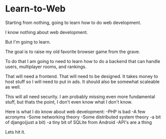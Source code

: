 # Learn-to-Web
Starting from nothing, going to learn how to do web development.


I know nothing about web development.

But I'm going to learn.

The goal is to raise my old favorite browser game from the grave.

To do that I am going to need to learn how to do a backend that can handle users, multiplayer rooms, and rankings.

That will need a frontend. That will need to be designed. It takes money to host stuff so I will need to put in ads. It should also be somewhat scaleable as well.

This will all need security. I am probably missing even more fundamental stuff, but thats the point, I don't even know what I don't know.


Here is what I do know about web development: 
-PHP is bad
-A few acronyms
-Some networking theory
-Some distributed system theory
-a bit of django(just a bit)
-a tiny bit of SQLite from Android
-API's are a thing

Lets hit it.
